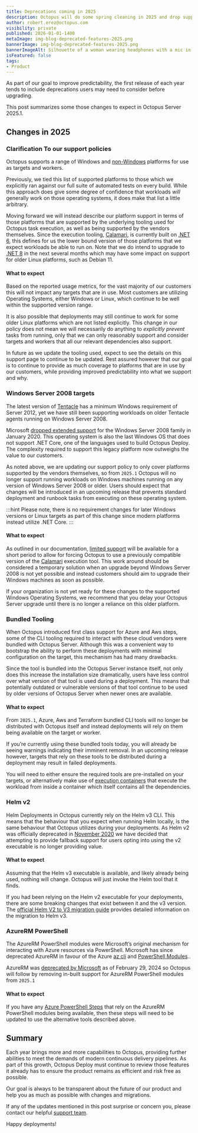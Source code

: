```yaml
---
title: Deprecations coming in 2025
description: Octopus will do some spring cleaning in 2025 and drop support for outdated features. Learn which ones and why.
author: robert.erez@octopus.com
visibility: private
published: 2026-01-01-1400
metaImage: img-blog-deprecated-features-2025.png
bannerImage: img-blog-deprecated-features-2025.png
bannerImageAlt: Silhouette of a woman wearing headphones with a mic in an Octopus branded tee holding a tablet.
isFeatured: false
tags: 
- Product
---
```


As part of our goal to improve predictability, the first release of each year tends to include deprecations users may need to consider before upgrading.

This post summarizes some those changes to expect in Octopus Server 2025.1.

## Changes in 2025

### Clarification To our support policies
Octopus supports a range of Windows and [non-Windows](https://octopus.com/docs/infrastructure/deployment-targets/linux#supported-distributions) platforms for use as targets and workers.

 Previously, we tied this list of supported platforms to those which we explicitly ran against our full suite of automated tests on every build. While this approach does give some degree of confidence that workloads _will_ generally work on those operating systems, it does make that list a little arbitrary. 
 
 Moving forward we will instead describe our platform support in terms of those platforms that are supported by the underlying tooling used for Octopus task execution, as well as being supported by the vendors themselves. Since the execution tooling, [Calamari](https://octopus.com/docs/octopus-rest-api/calamari), is currently built on [.NET 6](https://github.com/dotnet/core/blob/main/release-notes/6.0/supported-os.md#linux), this defines for us the lower bound version of those platforms that we expect workloads be able to run on. Note that we do intend to upgrade to [.NET 8](https://github.com/dotnet/core/blob/main/release-notes/8.0/supported-os.md#linux) in the next several months which may have some impact on support for older Linux platforms, such as Debian 11. 

#### What to expect
Based on the reported usage metrics, for the vast majority of our customers this will not impact any targets that are in use. Most customers are utilizing Operating Systems, either Windows or Linux, which continue to be well within the supported version range.

It is also possible that deployments may still continue to work for some older Linux platforms which are not listed explicitly. This change in our policy does not mean we will necessarily do anything to _explicitly prevent_ tasks from running, only that we can only reasonably support and consider targets and workers that all our relevant dependencies also support. 

In future as we update the tooling used, expect to see the details on this support page to continue to be updated. Rest assured however that our goal is to continue to provide as much coverage to platforms that are in use by our customers, while providing improved predictability into what we support and why.

### Windows Server 2008 targets

The latest version of [Tentacle](https://octopus.com/docs/infrastructure/deployment-targets/tentacle/windows/requirements#windows-server) has a minimum Windows requirement of Server 2012, yet we have still been supporting workloads on older Tentacle agents running on Windows Server 2008. 

Microsoft [dropped extended support](https://learn.microsoft.com/en-us/lifecycle/products/windows-server-2008) for the Windows Server 2008 family in January 2020. This operating system is also the last Windows OS that does not support .NET Core, one of the languages used to build Octopus Deploy. The complexity required to support this legacy platform now outweighs the value to our customers.

As noted above, we are updating our support policy to only cover platforms supported by the vendors themselves, so from `2025.1` Octopus will no longer support running workloads on Windows machines running on any version of Windows Server 2008 or older. Users should expect that changes will be introduced in an upcoming release that prevents standard deployment and runbook tasks from executing on these operating system.

:::hint
Please note, there is no requirement changes for later Windows versions or Linux targets as part of this change since modern platforms instead utilize .NET Core.
:::

#### What to expect
As outlined in our documentation, [limited support](https://octopus.com/docs/infrastructure/deployment-targets/tentacle/windows#windows-server-2008-limited-support) will be available for a short period to allow for forcing Octopus to use a previously compatible version of the [Calamari](https://octopus.com/docs/octopus-rest-api/calamari) execution tool. This work around should be considered a temporary solution when an upgrade beyond Windows Server 2008 is not yet possible and instead customers should aim to upgrade their Windows machines as soon as possible.

If your organization is not yet ready for these changes to the supported Windows Operating Systems, we recommend that you delay your Octopus Server upgrade until there is no longer a reliance on this older platform.

### Bundled Tooling
When Octopus introduced first class support for Azure and Aws steps, some of the CLI tooling required to interact with these cloud vendors were bundled with Octopus Server. Although this was a convenient way to bootstrap the ability to perform these deployments with minimal configuration on the target, this mechanism has had many drawbacks.

Since the tool is bundled into the Octopus Server instance itself, not only does this increase the installation size dramatically, users have less control over what version of that tool is used during a deployment. This means that potentially outdated or vulnerable versions of that tool continue to be used by older versions of Octopus Server when newer ones are available. 

#### What to expect
From `2025.1`, Azure, Aws and Terraform bundled CLI tools will no longer be distributed with Octopus itself and instead deployments will rely on them being available on the target or worker.

If you’re currently using these bundled tools today, you will already be seeing warnings indicating their imminent removal. In an upcoming release however, targets that rely on these tools to be distributed during a deployment may result in failed deployments.

You will need to either ensure the required tools are pre-installed on your targets, or alternatively make use of [execution containers](https://octopus.com/docs/projects/steps/execution-containers-for-workers) that execute the workload from inside a container which itself contains all the dependencies.

### Helm v2
Helm Deployments in Octopus currently rely on the Helm v3 CLI. This means that the behaviour that you expect when running Helm locally, is the same behaviour that Octopus utilizes during your deployments. As Helm v2 was officially deprecated in [November 2020](https://helm.sh/blog/helm-v2-deprecation-timeline/) we have decided that attempting to provide fallback support for users opting into using the v2 executable is no longer providing value.

#### What to expect
Assuming that the Helm v3 executable is available, and likely already being used, nothing will change. Octopus will just invoke the Helm tool that it finds. 

If you had been relying on the Helm v2 executable for your deployments, there are some breaking changes that exist between it and the v3 version. The [official Helm V2 to V3 migration guide](https://helm.sh/docs/topics/v2_v3_migration/) provides detailed information on the migration to Helm v3. 

### AzureRM PowerShell
The AzureRM PowerShell modules were Microsoft’s original mechanism for interacting with Azure resources via PowerShell. Microsoft has since deprecated AzureRM in favour of the Azure [az cli](https://learn.microsoft.com/en-us/cli/azure/) and [PowerShell Modules](https://learn.microsoft.com/en-us/powershell/azure/new-azureps-module-az?view=azps-13.0.0)..

AzureRM was [deprecated by Microsoft](https://learn.microsoft.com/en-us/powershell/azure/azurerm-retirement-overview) as of February 29, 2024 so Octopus will follow by removing in-built support for AzureRM PowerShell modules from `2025.1`

#### What to expect
If you have any [Azure PowerShell Steps](https://octopus.com/docs/deployments/azure/running-azure-powershell) that rely on the AzureRM PowerShell modules being available, then these steps will need to be updated to use the alternative tools described above.

## Summary
Each year brings more and more capabilities to Octopus, providing further abilities to meet the demands of modern continuous delivery pipelines. As part of this growth, Octopus Deploy must continue to review those features it already has to ensure the product remains as efficient and risk free as possible.

Our goal is always to be transparent about the future of our product and help you as much as possible with changes and migrations.

If any of the updates mentioned in this post surprise or concern you, please contact our helpful [support team](mailto:support@octopus.com).

Happy deployments!